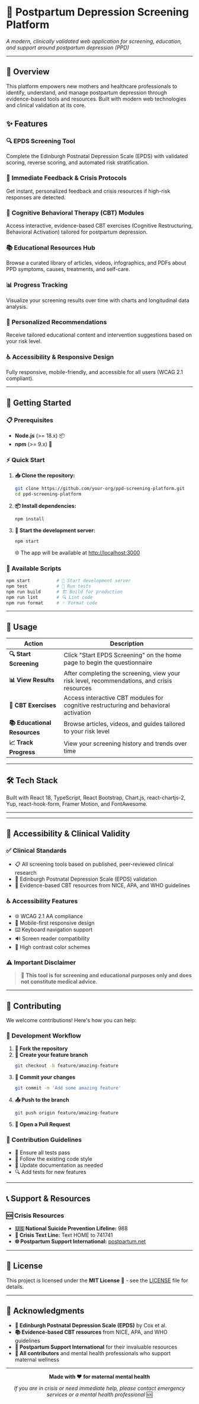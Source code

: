# 🌸 Postpartum Depression Screening Platform

*A modern, clinically validated web application for screening, education, and support around postpartum depression (PPD)*

---

## 🎯 Overview

This platform empowers new mothers and healthcare professionals to identify, understand, and manage postpartum depression through evidence-based tools and resources. Built with modern web technologies and clinical validation at its core.

## ✨ Features

### 🔍 **EPDS Screening Tool**
Complete the Edinburgh Postnatal Depression Scale (EPDS) with validated scoring, reverse scoring, and automated risk stratification.

### 🚨 **Immediate Feedback & Crisis Protocols**
Get instant, personalized feedback and crisis resources if high-risk responses are detected.

### 🧠 **Cognitive Behavioral Therapy (CBT) Modules**
Access interactive, evidence-based CBT exercises (Cognitive Restructuring, Behavioral Activation) tailored for postpartum depression.

### 📚 **Educational Resources Hub**
Browse a curated library of articles, videos, infographics, and PDFs about PPD symptoms, causes, treatments, and self-care.

### 📊 **Progress Tracking**
Visualize your screening results over time with charts and longitudinal data analysis.

### 🎯 **Personalized Recommendations**
Receive tailored educational content and intervention suggestions based on your risk level.

### ♿ **Accessibility & Responsive Design**
Fully responsive, mobile-friendly, and accessible for all users (WCAG 2.1 compliant).

---

## 🚀 Getting Started

### 📋 Prerequisites

- **Node.js** (>= 18.x) 📦
- **npm** (>= 9.x) 🔧

### ⚡ Quick Start

1. **📥 Clone the repository:**
   ```bash
   git clone https://github.com/your-org/ppd-screening-platform.git
   cd ppd-screening-platform
   ```

2. **📦 Install dependencies:**
   ```bash
   npm install
   ```

3. **🚀 Start the development server:**
   ```bash
   npm start
   ```
   
   🌐 The app will be available at [http://localhost:3000](http://localhost:3000)

### 🔧 Available Scripts

```bash
npm start          # 🚀 Start development server
npm test           # 🧪 Run tests
npm run build      # 🏗️ Build for production
npm run lint       # 🔍 Lint code
npm run format     # ✨ Format code
```

---

## 📱 Usage

| Action | Description |
|--------|-------------|
| **🔍 Start Screening** | Click "Start EPDS Screening" on the home page to begin the questionnaire |
| **📊 View Results** | After completing the screening, view your risk level, recommendations, and crisis resources |
| **🧠 CBT Exercises** | Access interactive CBT modules for cognitive restructuring and behavioral activation |
| **📚 Educational Resources** | Browse articles, videos, and guides tailored to your risk level |
| **📈 Track Progress** | View your screening history and trends over time |

---

## 🛠️ Tech Stack

Built with React 18, TypeScript, React Bootstrap, Chart.js, react-chartjs-2, Yup, react-hook-form, Framer Motion, and FontAwesome.

---

---

## 🎯 Accessibility & Clinical Validity

### ✅ Clinical Standards
- 📋 All screening tools based on published, peer-reviewed clinical research
- 🔬 Edinburgh Postnatal Depression Scale (EPDS) validation
- 📖 Evidence-based CBT resources from NICE, APA, and WHO guidelines

### ♿ Accessibility Features
- 🌐 WCAG 2.1 AA compliance
- 📱 Mobile-first responsive design
- ⌨️ Keyboard navigation support
- 🔊 Screen reader compatibility
- 🎨 High contrast color schemes

### ⚠️ Important Disclaimer
> 🚨 **This tool is for screening and educational purposes only and does not constitute medical advice.**

---

## 🤝 Contributing

We welcome contributions! Here's how you can help:

### 🔄 Development Workflow

1. **🍴 Fork the repository**
2. **🌿 Create your feature branch**
   ```bash
   git checkout -b feature/amazing-feature
   ```
3. **💾 Commit your changes**
   ```bash
   git commit -m 'Add some amazing feature'
   ```
4. **📤 Push to the branch**
   ```bash
   git push origin feature/amazing-feature
   ```
5. **🔀 Open a Pull Request**

### 📝 Contribution Guidelines

- 🧪 Ensure all tests pass
- 📏 Follow the existing code style
- 📖 Update documentation as needed
- 🔍 Add tests for new features

---

## 📞 Support & Resources

### 🆘 Crisis Resources
- **🇺🇸 National Suicide Prevention Lifeline:** 988
- **💬 Crisis Text Line:** Text HOME to 741741
- **🌐 Postpartum Support International:** [postpartum.net](https://www.postpartum.net/)

---

## 📄 License

This project is licensed under the **MIT License** 📜 - see the [LICENSE](LICENSE) file for details.

---

## 🙏 Acknowledgments

- **🏥 Edinburgh Postnatal Depression Scale (EPDS)** by Cox et al.
- **📚 Evidence-based CBT resources** from NICE, APA, and WHO guidelines
- **🤱 Postpartum Support International** for their invaluable resources
- **👥 All contributors** and mental health professionals who support maternal wellness

---

<div align="center">

**Made with ❤️ for maternal mental health**

*If you are in crisis or need immediate help, please contact emergency services or a mental health professional* 🆘

</div>